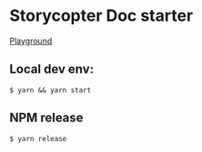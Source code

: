 # Storycopter Doc starter

[Playground](https://storycopter-idoc.netlify.app/)

## Local dev env: 

`$ yarn && yarn start`

## NPM release

`$ yarn release`
